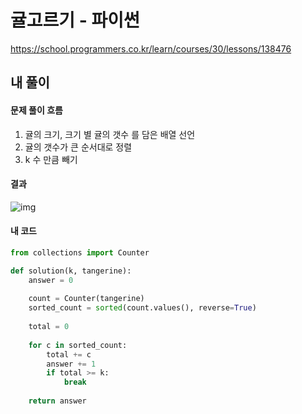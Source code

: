 # 귤고르기 - 파이썬

https://school.programmers.co.kr/learn/courses/30/lessons/138476

## 내 풀이

#### 문제 풀이 흐름

1. 귤의 크기, 크기 별 귤의 갯수 를 담은 배열 선언
2. 귤의 갯수가 큰 순서대로 정렬
3. k 수 만큼 빼기



#### 결과

![img](https://postfiles.pstatic.net/MjAyNTAzMDNfMTk3/MDAxNzQwOTg4MzU2OTEx.zGAQMDe61e8kNW7uzcNd6xFl0GH6eLwkZH_sKvoZiO4g.mzH9qF4mF8JTB2qES9Fz4ZQalrZfHzvwWzJclG3hX4Mg.PNG/image.png?type=w773)



#### 내 코드

```python
from collections import Counter

def solution(k, tangerine):
    answer = 0
    
    count = Counter(tangerine)
    sorted_count = sorted(count.values(), reverse=True)
    
    total = 0
    
    for c in sorted_count:
        total += c
        answer += 1
        if total >= k: 
            break
            
    return answer
```



